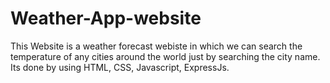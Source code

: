 # Weather-App-website
This Website is a weather forecast webiste in which we can search the temperature of any cities around the world just by searching the city name.
Its done by using HTML, CSS, Javascript, ExpressJs.
